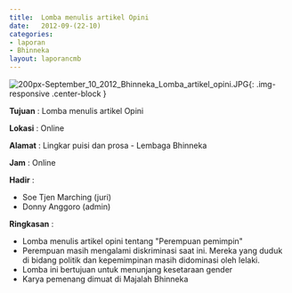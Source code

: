 ```yaml
---	
title: 	Lomba menulis artikel Opini
date: 	2012-09-(22-10)
categories:	
- laporan	
- Bhinneka	
layout: laporancmb	
---	
```

	
![200px-September_10_2012_Bhinneka_Lomba_artikel_opini.JPG](/uploads/200px-September_10_2012_Bhinneka_Lomba_artikel_opini.JPG){: .img-responsive .center-block }	
	
**Tujuan** :	Lomba menulis artikel Opini
	
**Lokasi** :	Online
	
**Alamat** : 	Lingkar puisi dan prosa - Lembaga Bhinneka
	
**Jam** :	Online
	
**Hadir** :	
*	Soe Tjen Marching (juri)
*	Donny Anggoro (admin)

**Ringkasan** :	
*	Lomba menulis artikel opini tentang "Perempuan pemimpin"
*	Perempuan masih mengalami diskriminasi saat ini. Mereka yang duduk di bidang politik dan kepemimpinan masih didominasi oleh lelaki.
*	Lomba ini bertujuan untuk menunjang kesetaraan gender
*	Karya pemenang dimuat di Majalah Bhinneka
